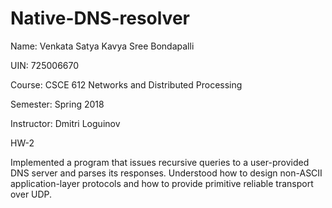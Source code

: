 # Native-DNS-resolver

Name: Venkata Satya Kavya Sree Bondapalli

UIN: 725006670

Course: CSCE 612 Networks and Distributed Processing

Semester: Spring 2018

Instructor: Dmitri Loguinov

HW-2

Implemented a program that issues recursive queries to a user-provided DNS server and parses its responses. Understood how to design non-ASCII application-layer protocols and how to provide primitive reliable transport over UDP.
